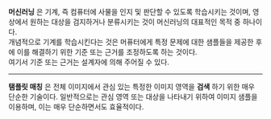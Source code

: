 **머신러닝** 은 기계, 즉 컴퓨터에 사물을 인지 및 판단할 수 있도록 학습시키는 것이며, 영상에서 원하는 대상을 검지하거나 분류시키는 것이 머신러닝의 대표적인 목적 중 하나이다.         
개념적으로 기계를 학습시킨다는 것은 머퓨터에게 특정 문제에 대한 샘플들을 제공한 후에 이를 해결하기 위한 기준 또는 근거를 조정하도록 하는 것이다.        
여기서 기준 또는 근거는 설계자에 의해 주어질 수 있다.           
***
**탬플릿 매칭** 은 전체 이미지에서 관심 있는 특정한 이미지 영역을 **검색** 하기 위한 매우 단순한 기술이다. 일반적으로는 관심 영역 또는 대상을 나타내기 위하여 
이미지 샘플을 이용하며, 이는 매우 단순하면서도 효율적이다.         
